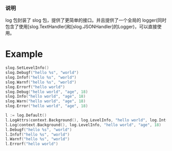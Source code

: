 ### 说明
log 包封装了 slog 包，提供了更简单的接口。并且提供了一个全局的 logger(同时包含了使用[slog.TextHandler]和[slog.JSONHandler]的Logger)，可以直接使用。


# Example

```go
slog.SetLevelInfo()
slog.Debugf("hello %s", "world")
slog.Infof("hello %s", "world")
slog.Warnf("hello %s", "world")
slog.Errorf("hello world")
slog.Debug("hello world", "age", 18)
slog.Info("hello world", "age", 18)
slog.Warn("hello world", "age", 18)
slog.Error("hello world", "age", 18)

l := log.Default()
l.LogAttrs(context.Background(), log.LevelInfo, "hello world", log.Int("age", 22))
l.Log(context.Background(), log.LevelInfo, "hello world", "age", 18)
l.Debugf("hello %s", "world")
l.Infof("hello %s", "world")
l.Warnf("hello %s", "world")
l.Errorf("hello world")
```